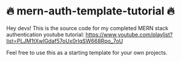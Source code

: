 # 🔥 mern-auth-template-tutorial 🔥

Hey devs! This is the source code for my completed MERN stack authentication youtube tutorial: https://www.youtube.com/playlist?list=PLJM1tXwlGdaf57oUx0rIqSW668Rpo_7oU

Feel free to use this as a starting template for your own projects.
